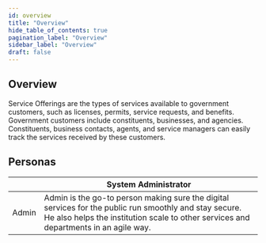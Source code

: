 ```yaml
---
id: overview
title: "Overview"
hide_table_of_contents: true
pagination_label: "Overview"
sidebar_label: "Overview"
draft: false
---
```



## Overview
Service Offerings are the types of services available to government customers, such as licenses, permits, service requests, and benefits.  Government customers include constituents, businesses, and agencies. Constituents, business contacts, agents, and service managers can easily track the services received by these customers. 

## Personas

 | | System Administrator
|--|--|
| Admin | Admin is the go-to person making sure the digital services for the public run smoothly and stay secure. He also helps the institution scale to other services and departments in an agile way. 
